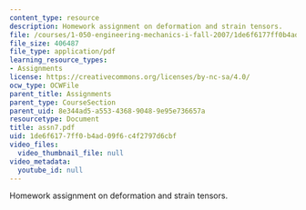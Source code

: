 ```yaml
---
content_type: resource
description: Homework assignment on deformation and strain tensors.
file: /courses/1-050-engineering-mechanics-i-fall-2007/1de6f6177ff0b4ad09f6c4f2797d6cbf_assn7.pdf
file_size: 406487
file_type: application/pdf
learning_resource_types:
- Assignments
license: https://creativecommons.org/licenses/by-nc-sa/4.0/
ocw_type: OCWFile
parent_title: Assignments
parent_type: CourseSection
parent_uid: 8e344ad5-a553-4368-9048-9e95e736657a
resourcetype: Document
title: assn7.pdf
uid: 1de6f617-7ff0-b4ad-09f6-c4f2797d6cbf
video_files:
  video_thumbnail_file: null
video_metadata:
  youtube_id: null
---
```

Homework assignment on deformation and strain tensors.